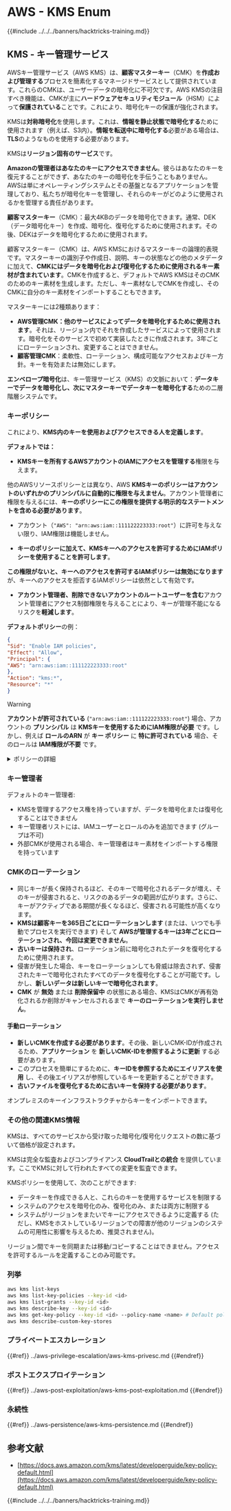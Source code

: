 # AWS - KMS Enum

{{#include ../../../banners/hacktricks-training.md}}

## KMS - キー管理サービス

AWSキー管理サービス（AWS KMS）は、**顧客マスターキー**（CMK）を**作成および管理する**プロセスを簡素化するマネージドサービスとして提供されています。これらのCMKは、ユーザーデータの暗号化に不可欠です。AWS KMSの注目すべき機能は、CMKが主に**ハードウェアセキュリティモジュール**（HSM）によって**保護されている**ことです。これにより、暗号化キーの保護が強化されます。

KMSは**対称暗号化**を使用します。これは、**情報を静止状態で暗号化する**ために使用されます（例えば、S3内）。**情報を転送中に暗号化する**必要がある場合は、**TLS**のようなものを使用する必要があります。

KMSは**リージョン固有のサービス**です。

**Amazonの管理者はあなたのキーにアクセスできません**。彼らはあなたのキーを復元することができず、あなたのキーの暗号化を手伝うこともありません。AWSは単にオペレーティングシステムとその基盤となるアプリケーションを管理しており、私たちが暗号化キーを管理し、それらのキーがどのように使用されるかを管理する責任があります。

**顧客マスターキー**（CMK）：最大4KBのデータを暗号化できます。通常、DEK（データ暗号化キー）を作成、暗号化、復号化するために使用されます。その後、DEKはデータを暗号化するために使用されます。

顧客マスターキー（CMK）は、AWS KMSにおけるマスターキーの論理的表現です。マスターキーの識別子や作成日、説明、キーの状態などの他のメタデータに加えて、**CMKにはデータを暗号化および復号化するために使用されるキー素材が含まれています**。CMKを作成すると、デフォルトでAWS KMSはそのCMKのためのキー素材を生成します。ただし、キー素材なしでCMKを作成し、そのCMKに自分のキー素材をインポートすることもできます。

マスターキーには2種類あります：

- **AWS管理CMK：他のサービスによってデータを暗号化するために使用されます**。それは、リージョン内でそれを作成したサービスによって使用されます。暗号化をそのサービスで初めて実装したときに作成されます。3年ごとにローテーションされ、変更することはできません。
- **顧客管理CMK**：柔軟性、ローテーション、構成可能なアクセスおよびキー方針。キーを有効または無効にします。

**エンベロープ暗号化**は、キー管理サービス（KMS）の文脈において：**データキーでデータを暗号化し、次にマスターキーでデータキーを暗号化する**ための二層階層システムです。

### キーポリシー

これにより、**KMS内のキーを使用およびアクセスできる人を定義します**。

**デフォルトでは：**

- **KMSキーを所有するAWSアカウントのIAMにアクセスを管理する**権限を与えます。

他のAWSリソースポリシーとは異なり、AWS **KMSキーのポリシーはアカウントのいずれかのプリンシパルに自動的に権限を与えません**。アカウント管理者に権限を与えるには、**キーのポリシーにこの権限を提供する明示的なステートメントを含める必要があります**。

- アカウント（`"AWS": "arn:aws:iam::111122223333:root"`）に許可を与えない限り、IAM権限は機能しません。

- **キーのポリシーに加えて、KMSキーへのアクセスを許可するためにIAMポリシーを使用することを許可します**。

**この権限がないと、キーへのアクセスを許可するIAMポリシーは無効になります**が、キーへのアクセスを拒否するIAMポリシーは依然として有効です。

- **アカウント管理者、削除できないアカウントのルートユーザーを含む**アカウント管理者にアクセス制御権限を与えることにより、キーが管理不能になるリスクを**軽減します**。

**デフォルトポリシー**の例：
```json
{
"Sid": "Enable IAM policies",
"Effect": "Allow",
"Principal": {
"AWS": "arn:aws:iam::111122223333:root"
},
"Action": "kms:*",
"Resource": "*"
}
```
> [!WARNING]
> **アカウントが許可されている** (`"arn:aws:iam::111122223333:root"`) 場合、アカウントの **プリンシパル** は **KMSキーを使用するためにIAM権限が必要** です。しかし、例えば **ロールのARN** が **キー ポリシー** に **特に許可されている** 場合、そのロールは **IAM権限が不要** です。

<details>

<summary>ポリシーの詳細</summary>

ポリシーのプロパティ:

- JSONベースのドキュメント
- リソース --> 影響を受けるリソース ("\*" も可)
- アクション --> kms:Encrypt, kms:Decrypt, kms:CreateGrant ... (権限)
- 効果 --> Allow/Deny
- プリンシパル --> 影響を受けるarn
- 条件 (オプション) --> 権限を与える条件

グラント:

- AWSアカウント内の別のAWSプリンシパルに権限を委任することを許可します。AWS KMS APIを使用して作成する必要があります。CMK識別子、グラントを受けるプリンシパル、および必要な操作レベル (Decrypt, Encrypt, GenerateDataKey...) を指定できます。
- グラントが作成されると、GrantTokenとGrantIDが発行されます。

**アクセス**:

- **キー ポリシー** を介して -- これが存在する場合、IAMポリシーよりも **優先されます**
- **IAMポリシー** を介して
- **グラント** を介して

</details>

### キー管理者

デフォルトのキー管理者:

- KMSを管理するアクセス権を持っていますが、データを暗号化または復号化することはできません
- キー管理者リストには、IAMユーザーとロールのみを追加できます (グループは不可)
- 外部CMKが使用される場合、キー管理者はキー素材をインポートする権限を持っています

### CMKのローテーション

- 同じキーが長く保持されるほど、そのキーで暗号化されるデータが増え、そのキーが侵害されると、リスクのあるデータの範囲が広がります。さらに、キーがアクティブである期間が長くなるほど、侵害される可能性が高くなります。
- **KMSは顧客キーを365日ごとにローテーションします** (または、いつでも手動でプロセスを実行できます) そして **AWSが管理するキーは3年ごとにローテーションされ、今回は変更できません**。
- **古いキーは保持され**、ローテーション前に暗号化されたデータを復号化するために使用されます。
- 侵害が発生した場合、キーをローテーションしても脅威は除去されず、侵害されたキーで暗号化されたすべてのデータを復号化することが可能です。しかし、**新しいデータは新しいキーで暗号化されます**。
- **CMK** が **無効** または **削除保留中** の状態にある場合、KMSはCMKが再有効化されるか削除がキャンセルされるまで **キーのローテーションを実行しません**。

#### 手動ローテーション

- **新しいCMKを作成する必要があります**。その後、新しいCMK-IDが作成されるため、**アプリケーション** を **新しいCMK-IDを参照するように更新** する必要があります。
- このプロセスを簡単にするために、**キーIDを参照するためにエイリアスを使用** し、その後エイリアスが参照しているキーを更新することができます。
- **古いファイルを復号化するために古いキーを保持する必要があります**。

オンプレミスのキーインフラストラクチャからキーをインポートできます。

### その他の関連KMS情報

KMSは、すべてのサービスから受け取った暗号化/復号化リクエストの数に基づいて価格が設定されます。

KMSは完全な監査およびコンプライアンス **CloudTrailとの統合** を提供しています。ここでKMSに対して行われたすべての変更を監査できます。

KMSポリシーを使用して、次のことができます:

- データキーを作成できる人と、これらのキーを使用するサービスを制限する
- システムのアクセスを暗号化のみ、復号化のみ、または両方に制限する
- システムがリージョンをまたいでキーにアクセスできるように定義する (ただし、KMSをホストしているリージョンでの障害が他のリージョンのシステムの可用性に影響を与えるため、推奨されません)。

リージョン間でキーを同期または移動/コピーすることはできません。アクセスを許可するルールを定義することのみ可能です。

### 列挙
```bash
aws kms list-keys
aws kms list-key-policies --key-id <id>
aws kms list-grants --key-id <id>
aws kms describe-key --key-id <id>
aws kms get-key-policy --key-id <id> --policy-name <name> # Default policy name is "default"
aws kms describe-custom-key-stores
```
### プライベートエスカレーション

{{#ref}}
../aws-privilege-escalation/aws-kms-privesc.md
{{#endref}}

### ポストエクスプロイテーション

{{#ref}}
../aws-post-exploitation/aws-kms-post-exploitation.md
{{#endref}}

### 永続性

{{#ref}}
../aws-persistence/aws-kms-persistence.md
{{#endref}}

## 参考文献

- [https://docs.aws.amazon.com/kms/latest/developerguide/key-policy-default.html](https://docs.aws.amazon.com/kms/latest/developerguide/key-policy-default.html)

{{#include ../../../banners/hacktricks-training.md}}
